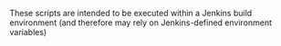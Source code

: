These scripts are intended to be executed within a Jenkins build
environment (and therefore may rely on Jenkins-defined environment
variables)
